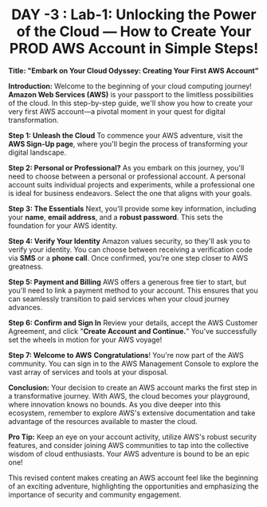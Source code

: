 <p align="center">
  <h1 align="center"?<em> DAY -3 : Lab-1: Unlocking the Power of the Cloud — How to Create Your PROD AWS Account in Simple Steps!  </em></h1>
  </p>

**Title: "Embark on Your Cloud Odyssey: Creating Your First AWS Account"**

**Introduction:**
Welcome to the beginning of your cloud computing journey! **Amazon Web Services (AWS)** is your passport to the limitless possibilities of the cloud. In this step-by-step guide, we'll show you how to create your very first AWS account—a pivotal moment in your quest for digital transformation.

**Step 1: Unleash the Cloud**
To commence your AWS adventure, visit the **AWS Sign-Up page**, where you'll begin the process of transforming your digital landscape.

**Step 2: Personal or Professional?**
As you embark on this journey, you'll need to choose between a personal or professional account. A personal account suits individual projects and experiments, while a professional one is ideal for business endeavors. Select the one that aligns with your goals.

**Step 3: The Essentials**
Next, you'll provide some key information, including your **name**, **email address**, and a **robust password**. This sets the foundation for your AWS identity.

**Step 4: Verify Your Identity**
Amazon values security, so they'll ask you to verify your identity. You can choose between receiving a verification code via **SMS** or a **phone call**. Once confirmed, you're one step closer to AWS greatness.

**Step 5: Payment and Billing**
AWS offers a generous free tier to start, but you'll need to link a payment method to your account. This ensures that you can seamlessly transition to paid services when your cloud journey advances.

**Step 6: Confirm and Sign In**
Review your details, accept the AWS Customer Agreement, and click "**Create Account and Continue.**" You've successfully set the wheels in motion for your AWS voyage!

**Step 7: Welcome to AWS**
**Congratulations**! You're now part of the AWS community. You can sign in to the AWS Management Console to explore the vast array of services and tools at your disposal.

**Conclusion:**
Your decision to create an AWS account marks the first step in a transformative journey. With AWS, the cloud becomes your playground, where innovation knows no bounds. As you dive deeper into this ecosystem, remember to explore AWS's extensive documentation and take advantage of the resources available to master the cloud.

**Pro Tip:** Keep an eye on your account activity, utilize AWS's robust security features, and consider joining AWS communities to tap into the collective wisdom of cloud enthusiasts. Your AWS adventure is bound to be an epic one!

This revised content makes creating an AWS account feel like the beginning of an exciting adventure, highlighting the opportunities and emphasizing the importance of security and community engagement.
